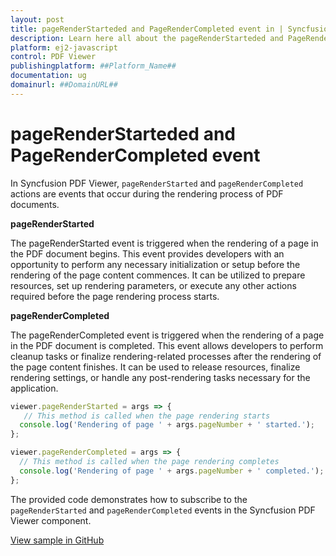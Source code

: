 ```yaml
---
layout: post
title: pageRenderStarteded and PageRenderCompleted event in | Syncfusion
description: Learn here all about the pageRenderStarteded and PageRenderCompleted event in Syncfusion Javascript PDF Viewer component of Syncfusion Essential JS 2 and more.
platform: ej2-javascript
control: PDF Viewer
publishingplatform: ##Platform_Name##
documentation: ug
domainurl: ##DomainURL##
---
```


# pageRenderStarteded and PageRenderCompleted event

In Syncfusion PDF Viewer, `pageRenderStarted` and `pageRenderCompleted` actions are events that occur during the rendering process of PDF documents. 

**pageRenderStarted** 

The pageRenderStarted event is triggered when the rendering of a page in the PDF document begins. This event provides developers with an opportunity to perform any necessary initialization or setup before the rendering of the page content commences. It can be utilized to prepare resources, set up rendering parameters, or execute any other actions required before the page rendering process starts.

**pageRenderCompleted**

The pageRenderCompleted event is triggered when the rendering of a page in the PDF document is completed. This event allows developers to perform cleanup tasks or finalize rendering-related processes after the rendering of the page content finishes. It can be used to release resources, finalize rendering settings, or handle any post-rendering tasks necessary for the application.

```js
viewer.pageRenderStarted = args => {
   // This method is called when the page rendering starts
  console.log('Rendering of page ' + args.pageNumber + ' started.');   
};

viewer.pageRenderCompleted = args => {
  // This method is called when the page rendering completes
  console.log('Rendering of page ' + args.pageNumber + ' completed.');
};
```

The provided code demonstrates how to subscribe to the `pageRenderStarted` and `pageRenderCompleted` events in the Syncfusion PDF Viewer component. 

[View sample in GitHub]()